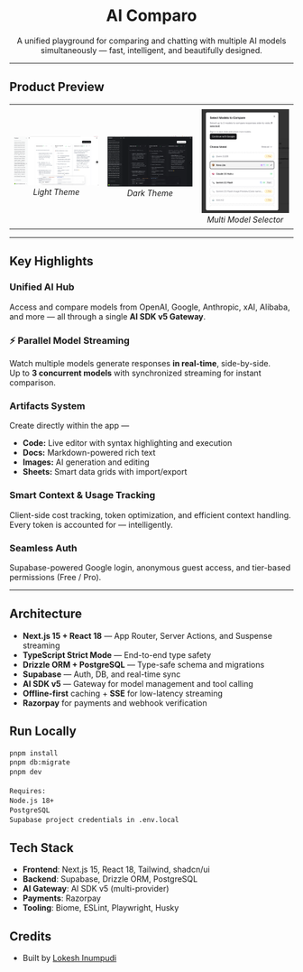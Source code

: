 <h1 align="center">AI Comparo</h1>

<p align="center">
A unified playground for comparing and chatting with multiple AI models simultaneously — fast, intelligent, and beautifully designed.
</p>

---

##  Product Preview

<table align="center">
  <tr>
    <td align="center" style="padding:8px">
      <img src="https://github.com/lokeshinumpudi/ai-mixer/blob/main/ai-mixer-light.png" alt="AI Mixer Light Theme" width="300"/><br/>
      <em>Light Theme</em>
    </td>
    <td align="center" style="padding:8px">
      <img src="https://github.com/lokeshinumpudi/ai-mixer/blob/main/ai-mixer-dark.png" alt="AI Mixer Dark Theme" width="300"/><br/>
      <em>Dark Theme</em>
    </td>
    <td align="center" style="padding:8px">
      <img src="https://github.com/lokeshinumpudi/ai-mixer/blob/main/model-selector.png" alt="Model Selector" width="300"/><br/>
      <em>Multi Model Selector</em>
    </td>
  </tr>
</table>


---

##  Key Highlights

###  Unified AI Hub  
Access and compare models from OpenAI, Google, Anthropic, xAI, Alibaba, and more — all through a single **AI SDK v5 Gateway**.

### ⚡ Parallel Model Streaming  
Watch multiple models generate responses **in real-time**, side-by-side.  
Up to **3 concurrent models** with synchronized streaming for instant comparison.

### Artifacts System  
Create directly within the app —  
- **Code:** Live editor with syntax highlighting and execution  
- **Docs:** Markdown-powered rich text  
- **Images:** AI generation and editing  
- **Sheets:** Smart data grids with import/export  

###  Smart Context & Usage Tracking  
Client-side cost tracking, token optimization, and efficient context handling.  
Every token is accounted for — intelligently.

###  Seamless Auth  
Supabase-powered Google login, anonymous guest access, and tier-based permissions (Free / Pro).

---

##  Architecture

- **Next.js 15 + React 18** — App Router, Server Actions, and Suspense streaming  
- **TypeScript Strict Mode** — End-to-end type safety  
- **Drizzle ORM + PostgreSQL** — Type-safe schema and migrations  
- **Supabase** — Auth, DB, and real-time sync  
- **AI SDK v5** — Gateway for model management and tool calling  
- **Offline-first** caching + **SSE** for low-latency streaming  
- **Razorpay** for payments and webhook verification  


## Run Locally

```bash
pnpm install
pnpm db:migrate
pnpm dev

Requires:
Node.js 18+
PostgreSQL
Supabase project credentials in .env.local
```

## Tech Stack
- **Frontend**: Next.js 15, React 18, Tailwind, shadcn/ui
- **Backend**: Supabase, Drizzle ORM, PostgreSQL
- **AI Gateway**: AI SDK v5 (multi-provider)
- **Payments**: Razorpay
- **Tooling**: Biome, ESLint, Playwright, Husky

## Credits
- Built by [Lokesh Inumpudi](https://www.linkedin.com/in/lokeshinumpudi)
